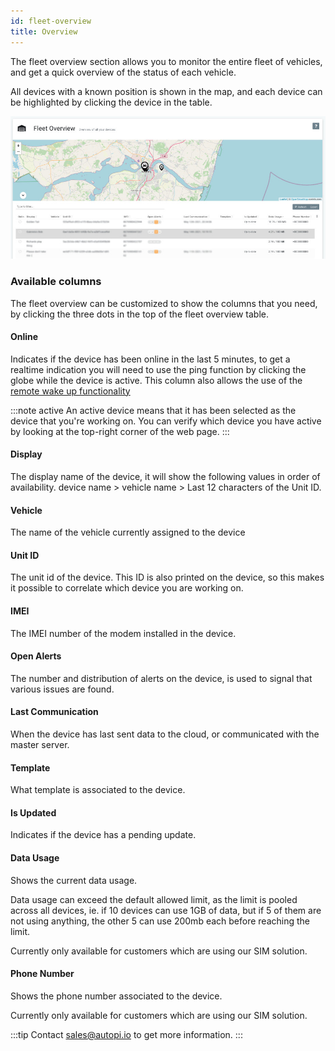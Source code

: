 ```yaml
---
id: fleet-overview
title: Overview
---
```


The fleet overview section allows you to monitor the entire fleet of vehicles, and get a quick overview of the status of each vehicle.

All devices with a known position is shown in the map, and each device can be highlighted by clicking the device in the table.

![fleetoverview](../../../static/img/cloud/fleet/fleet-overview.jpg)

### Available columns
The fleet overview can be customized to show the columns that you need, by clicking the three dots in the top of the fleet overview table.

#### Online

Indicates if the device has been online in the last 5 minutes, to get a realtime indication you will need to use the ping function by clicking the globe while the device is active.
This column also allows the use of the [remote wake up functionality](remote-wakeup.md)

:::note active
An active device means that it has been selected as the device that you're working on. You can verify which device you have active by looking at the top-right corner of the web page.
:::

#### Display
The display name of the device, it will show the following values in order of availability.
device name > vehicle name > Last 12 characters of the Unit ID.

#### Vehicle
The name of the vehicle currently assigned to the device

#### Unit ID
The unit id of the device. This ID is also printed on the device, so this makes it possible to correlate which device you are working on.

#### IMEI
The IMEI number of the modem installed in the device.

#### Open Alerts
The number and distribution of alerts on the device, is used to signal that various issues are found.

#### Last Communication
When the device has last sent data to the cloud, or communicated with the master server.

#### Template
What template is associated to the device.

#### Is Updated
Indicates if the device has a pending update.

#### Data Usage
Shows the current data usage. 

Data usage can exceed the default allowed limit, as the limit is pooled across all devices, ie. if 10 devices can use 1GB of data, but if 5 of them are not using anything, the other 5 can use 200mb each before reaching the limit.

Currently only available for customers which are using our SIM solution.

#### Phone Number
Shows the phone number associated to the device. 

Currently only available for customers which are using our SIM solution.

:::tip
Contact sales@autopi.io to get more information.
:::